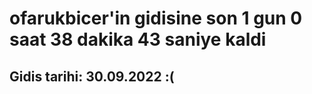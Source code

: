 # ofarukbicer'in gidisine son 1 gun 0 saat 38 dakika 43 saniye kaldi

## Gidis tarihi: 30.09.2022 :(